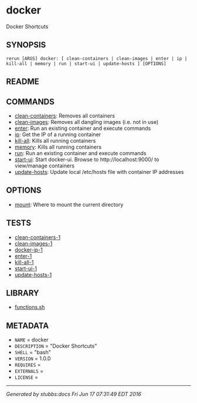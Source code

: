 # docker

Docker Shortcuts

## SYNOPSIS

    rerun [ARGS] docker: [ clean-containers | clean-images | enter | ip | kill-all | memory | run | start-ui | update-hosts ] [OPTIONS]

## README



## COMMANDS

* [clean-containers](commands/clean-containers/index.html): Removes all containers
* [clean-images](commands/clean-images/index.html): Removes all dangling images (i.e. not in use)
* [enter](commands/enter/index.html): Run an existing container and execute commands
* [ip](commands/ip/index.html): Get the IP of a running container
* [kill-all](commands/kill-all/index.html): Kills all running containers
* [memory](commands/memory/index.html): Kills all running containers
* [run](commands/run/index.html): Run an existing container and execute commands
* [start-ui](commands/start-ui/index.html): Start docker-ui. Browse to http://localhost:9000/ to view/manage containers
* [update-hosts](commands/update-hosts/index.html): Update local /etc/hosts file with container IP addresses

## OPTIONS

* [mount](options/mount/index.html): Where to mount the current directory

## TESTS

* [clean-containers-1](tests/clean-containers-1.html)
* [clean-images-1](tests/clean-images-1.html)
* [docker-ip-1](tests/docker-ip-1.html)
* [enter-1](tests/enter-1.html)
* [kill-all-1](tests/kill-all-1.html)
* [start-ui-1](tests/start-ui-1.html)
* [update-hosts-1](tests/update-hosts-1.html)

## LIBRARY

* [functions.sh](lib/functions.html)

## METADATA

* `NAME` = docker
* `DESCRIPTION` = "Docker Shortcuts"
* `SHELL` = "bash"
* `VERSION` = 1.0.0
* `REQUIRES` = 
* `EXTERNALS` = 
* `LICENSE` = 

----

*Generated by stubbs:docs Fri Jun 17 07:31:49 EDT 2016*
